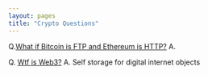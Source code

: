 ```yaml
---
layout: pages
title: "Crypto Questions"
---
```


Q.[What if Bitcoin is FTP and Ethereum is HTTP?](https://twitter.com/puntium/status/1388551262606544901?s=20)
A. 

Q. [Wtf is Web3?]()
A. Self storage for digital internet objects